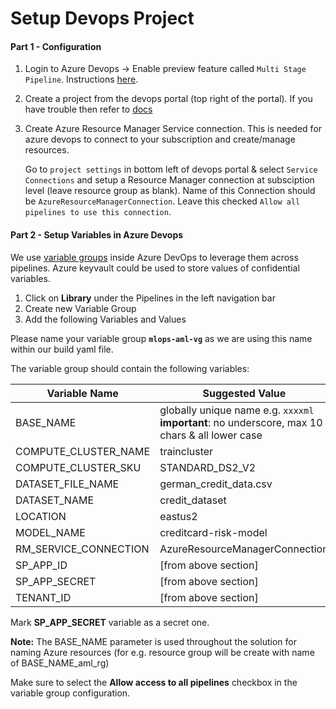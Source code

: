 # Setup Devops Project
#### Part 1 - Configuration
1. Login to Azure Devops -> Enable preview feature called `Multi Stage Pipeline`. Instructions [here](https://docs.microsoft.com/en-us/azure/devops/project/navigation/preview-features?view=azure-devops).
2. Create a project from the devops portal (top right of the portal). If you have trouble then refer to [docs](https://docs.microsoft.com/en-us/azure/devops/organizations/projects/create-project?view=azure-devops)
3. Create Azure Resource Manager Service connection. This is needed for azure devops to connect to your subscription and create/manage resources.

    Go to `project settings` in bottom left of devops portal & select `Service Connections` and setup a Resource Manager connection at subsciption level (leave resource group as blank).
    Name of this Connection should be `AzureResourceManagerConnection`. Leave this checked `Allow all pipelines to use this connection`.

#### Part 2 - Setup Variables in Azure Devops
We use [variable groups](https://docs.microsoft.com/en-us/azure/devops/pipelines/library/variable-groups?view=azure-devops&tabs=designer#create-a-variable-group) inside Azure DevOps to leverage them across pipelines.
Azure keyvault could be used to store values of confidential variables.

1. Click on **Library** under the Pipelines in the left navigation bar
2. Create new Variable Group
3. Add the following Variables and Values

Please name your variable group **``mlops-aml-vg``** as we are using this name within our build yaml file.

The variable group should contain the following variables:

| Variable Name               | Suggested Value               |
| --------------------------- | ----------------------------  |
| BASE_NAME                   | globally unique name e.g. `xxxxml` <BR>__important__: no underscore, max 10 chars & all lower case|
| COMPUTE_CLUSTER_NAME        | traincluster                  |
| COMPUTE_CLUSTER_SKU         | STANDARD_DS2_V2               |
| DATASET_FILE_NAME           | german_credit_data.csv        |
| DATASET_NAME                | credit_dataset                |
| LOCATION                    | eastus2                       |
| MODEL_NAME                  | creditcard-risk-model         |
| RM_SERVICE_CONNECTION       | AzureResourceManagerConnection|
| SP_APP_ID                   | [from above section]          |
| SP_APP_SECRET               | [from above section]         |
| TENANT_ID                   | [from above section]          |

Mark **SP_APP_SECRET** variable as a secret one.

**Note:** The BASE_NAME parameter is used throughout the solution for naming Azure resources (for e.g. resource group will be create with name of BASE_NAME_aml_rg)

Make sure to select the **Allow access to all pipelines** checkbox in the variable group configuration.

